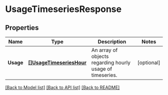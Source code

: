 # UsageTimeseriesResponse

## Properties

Name | Type | Description | Notes
------------ | ------------- | ------------- | -------------
**Usage** | [**[]UsageTimeseriesHour**](UsageTimeseriesHour.md) | An array of objects regarding hourly usage of timeseries. | [optional] 

[[Back to Model list]](../README.md#documentation-for-models) [[Back to API list]](../README.md#documentation-for-api-endpoints) [[Back to README]](../README.md)


